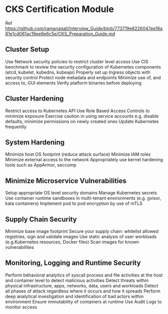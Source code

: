 # CKS Certification Module

Ref https://github.com/ramanagali/Interview_Guide/blob/773719e8226047ee16a81e1cd061ac19ee9e6c5e/CKS_Preparation_Guide.md

## Cluster Setup
Use Network security policies to restrict cluster level access
Use CIS benchmark to review the security configuration of Kubernetes components (etcd, kubelet, kubedns, kubeapi)
Properly set up Ingress objects with security control
Protect node metadata and endpoints
Minimize use of, and access to, GUI elements
Verify platform binaries before deploying

## Cluster Hardening
Restrict access to Kubernetes API
Use Role Based Access Controls to minimize exposure
Exercise caution in using service accounts e.g. disable defaults, minimize permissions on newly created ones
Update Kubernetes frequently

## System Hardening
Minimize host OS footprint (reduce attack surface)
Minimize IAM roles
Minimize external access to the network
Appropriately use kernel hardening tools such as AppArmor, seccomp

## Minimize Microservice Vulnerabilities
Setup appropriate OS level security domains
Manage Kubernetes secrets
Use container runtime sandboxes in multi-tenant environments (e.g. gvisor, kata containers)
Implement pod to pod encryption by use of mTLS

## Supply Chain Security
Minimize base image footprint
Secure your supply chain: whitelist allowed registries, sign and validate images
Use static analysis of user workloads (e.g.Kubernetes resources, Docker files)
Scan images for known vulnerabilities

## Monitoring, Logging and Runtime Security
Perform behavioral analytics of syscall process and file activities at the host and container level to detect malicious activities
Detect threats within physical infrastructure, apps, networks, data, users and workloads
Detect all phases of attack regardless where it occurs and how it spreads
Perform deep analytical investigation and identification of bad actors within environment
Ensure immutability of containers at runtime
Use Audit Logs to monitor access
